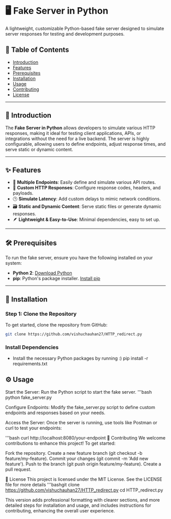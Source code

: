 # 🖥️ Fake Server in Python

A lightweight, customizable Python-based fake server designed to simulate server responses for testing and development purposes.

## 📑 Table of Contents
- [Introduction](#-introduction)
- [Features](#-features)
- [Prerequisites](#-prerequisites)
- [Installation](#installation)
- [Usage](#usage)
- [Contributing](#contributing)
- [License](#license)

---

## 📘 Introduction
The **Fake Server in Python** allows developers to simulate various HTTP responses, making it ideal for testing client applications, APIs, or integrations without the need for a live backend. The server is highly configurable, allowing users to define endpoints, adjust response times, and serve static or dynamic content.

---

## ✨ Features
- 📍 **Multiple Endpoints**: Easily define and simulate various API routes.
- 🔧 **Custom HTTP Responses**: Configure response codes, headers, and payloads.
- 🕒 **Simulate Latency**: Add custom delays to mimic network conditions.
- 🗃 **Static and Dynamic Content**: Serve static files or generate dynamic responses.
- 🪶 **Lightweight & Easy-to-Use**: Minimal dependencies, easy to set up.

---

## 🛠 Prerequisites
To run the fake server, ensure you have the following installed on your system:
- **Python 2**: [Download Python](https://www.python.org/downloads/release/python-272/)
- **pip**: Python's package installer. [Install pip](https://pip.pypa.io/en/stable/)

---

## 🚀 Installation

### Step 1: Clone the Repository
To get started, clone the repository from GitHub:
```bash
git clone https://github.com/vishuchauhan27/HTTP_redirect.py
```

###  Install Dependencies
- Install the necessary Python packages by running :)
pip install -r requirements.txt

## ⚙️ Usage

Start the Server: Run the Python script to start the fake server.
'''bash
python fake_server.py

Configure Endpoints: Modify the fake_server.py script to define custom endpoints and responses based on your needs.

Access the Server: Once the server is running, use tools like Postman or curl to test your endpoints:

'''bash
curl http://localhost:8080/your-endpoint
🤝 Contributing
We welcome contributions to enhance this project! To get started:

Fork the repository.
Create a new feature branch (git checkout -b feature/my-feature).
Commit your changes (git commit -m 'Add new feature').
Push to the branch (git push origin feature/my-feature).
Create a pull request.

📄 License
This project is licensed under the MIT License. See the LICENSE file for more details
'''bashgit clone https://github.com/vishuchauhan27/HTTP_redirect.py
cd HTTP_redirect.py
 


This version adds professional formatting with clearer sections, and more detailed steps for installation and usage, and includes instructions for contributing, enhancing the overall user experience.


